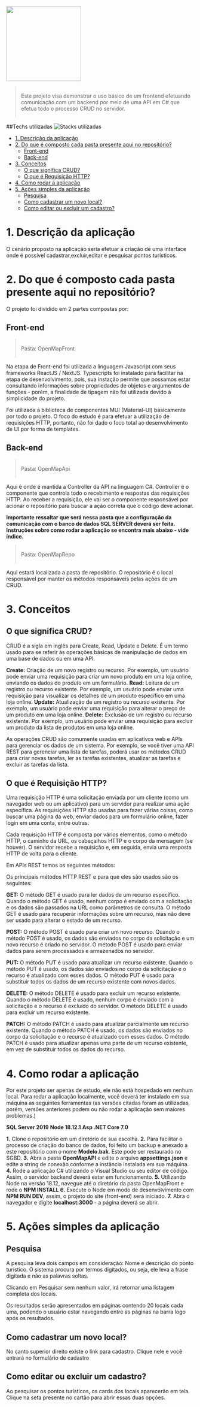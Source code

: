 
<img src='./FrontEnd/public/images/logoxl.png' width="200"/>

><br>
>Este projeto visa demonstrar o uso básico de um frontend efetuando comunicação com um backend por meio de uma API em C# que efetua todo o processo CRUD no servidor. 
><br><br>
>


##Techs utilizadas
![Stacks utilizadas](./FrontEnd/public/images/Stacks%20Display.png)

   
- [1. Descrição da aplicação](#1-descrição-da-aplicação)
- [2. Do que é composto cada pasta presente aqui no repositório?](#2-do-que-é-composto-cada-pasta-presente-aqui-no-repositório)
  - [Front-end](#front-end)
  - [Back-end](#back-end)
- [3. Conceitos](#3-conceitos)
  - [O que significa CRUD?](#o-que-significa-crud)
  - [O que é Requisição HTTP?](#o-que-é-requisição-http)
- [4. Como rodar a aplicação](#4-como-rodar-a-aplicação)
- [5. Ações simples da aplicação](#5-ações-simples-da-aplicação)
  - [Pesquisa](#pesquisa)
  - [Como cadastrar um novo local?](#como-cadastrar-um-novo-local)
  - [Como editar ou excluir um cadastro?](#como-editar-ou-excluir-um-cadastro)
  
# 1. Descrição da aplicação

O cenário proposto na aplicação seria efetuar a criação de uma interface onde é possível cadastrar,excluir,editar e pesquisar pontos turísticos. 

# 2. Do que é composto cada pasta presente aqui no repositório?

O projeto foi dividido em 2 partes compostas por: 

## Front-end 

></br>
>Pasta: OpenMapFront
></br></br>

Na etapa de Front-end foi utilizada a linguagem Javascript com seus frameworks ReactJS / NextJS. Typescripts foi instalado para facilitar na etapa de desenvolvimento, pois, sua instação permite que possamos estar consultando informações sobre propriedades de objetos e argumentos de funções - porém, a finalidade de tipagem não foi utilizada devido à simplicidade do projeto. 

Foi utilizada a biblioteca de componentes MUI (Material-UI) basicamente por todo o projeto. O foco do estudo é para efetuar a utilização de requisições HTTP, portanto, não foi dado o foco total ao desenvolvimento de UI por forma de templates. 

## Back-end

></br>
>Pasta: OpenMapApi
></br></br>

Aqui é onde é mantida a Controller da API na linguagem C#. Controller é o componente que controla todo o recebimento e respostas das requisições HTTP. Ao receber a requisição, ele vai ser o componente responsável por acionar o repositório para buscar a ação correta que o código deve acionar. 

**Importante ressaltar que será nessa pasta que a configuração da comunicação com o banco de dados SQL SERVER deverá ser feita. Instruções sobre como rodar a aplicação se encontra mais abaixo - vide índice.**

></br>
>Pasta: OpenMapRepo
></br></br>

Aqui estará localizada a pasta de repositório. O repositório é o local responsável por manter os métodos responsáveis pelas ações de um CRUD. 

# 3. Conceitos

## O que significa CRUD? 

CRUD é a sigla em inglês para Create, Read, Update e Delete. É um termo usado para se referir às operações básicas de manipulação de dados em uma base de dados ou em uma API.

**Create:** Criação de um novo registro ou recurso. Por exemplo, um usuário pode enviar uma requisição para criar um novo produto em uma loja online, enviando os dados do produto em um formulário.
**Read:** Leitura de um registro ou recurso existente. Por exemplo, um usuário pode enviar uma requisição para visualizar os detalhes de um produto específico em uma loja online.
**Update:** Atualização de um registro ou recurso existente. Por exemplo, um usuário pode enviar uma requisição para alterar o preço de um produto em uma loja online.
**Delete:** Exclusão de um registro ou recurso existente. Por exemplo, um usuário pode enviar uma requisição para excluir um produto da lista de produtos em uma loja online.

As operações CRUD são comumente usadas em aplicativos web e APIs para gerenciar os dados de um sistema. Por exemplo, se você tiver uma API REST para gerenciar uma lista de tarefas, poderá usar os métodos CRUD para criar novas tarefas, ler as tarefas existentes, atualizar as tarefas e excluir as tarefas da lista.

## O que é Requisição HTTP?

Uma requisição HTTP é uma solicitação enviada por um cliente (como um navegador web ou um aplicativo) para um servidor para realizar uma ação específica. As requisições HTTP são usadas para fazer várias coisas, como buscar uma página da web, enviar dados para um formulário online, fazer login em uma conta, entre outras.

Cada requisição HTTP é composta por vários elementos, como o método HTTP, o caminho da URL, os cabeçalhos HTTP e o corpo da mensagem (se houver). O servidor recebe a requisição e, em seguida, envia uma resposta HTTP de volta para o cliente.

Em APIs REST temos os seguintes métodos: 

Os principais métodos HTTP REST e para que eles são usados são os seguintes:

**GET:** O método GET é usado para ler dados de um recurso específico. Quando o método GET é usado, nenhum corpo é enviado com a solicitação e os dados são passados na URL como parâmetros de consulta. O método GET é usado para recuperar informações sobre um recurso, mas não deve ser usado para alterar o estado de um recurso.

**POST:** O método POST é usado para criar um novo recurso. Quando o método POST é usado, os dados são enviados no corpo da solicitação e um novo recurso é criado no servidor. O método POST é usado para enviar dados para serem processados e armazenados no servidor.

**PUT:** O método PUT é usado para atualizar um recurso existente. Quando o método PUT é usado, os dados são enviados no corpo da solicitação e o recurso é atualizado com esses dados. O método PUT é usado para substituir todos os dados de um recurso existente com novos dados.

**DELETE:** O método DELETE é usado para excluir um recurso existente. Quando o método DELETE é usado, nenhum corpo é enviado com a solicitação e o recurso é excluído do servidor. O método DELETE é usado para excluir um recurso existente.

**PATCH:** O método PATCH é usado para atualizar parcialmente um recurso existente. Quando o método PATCH é usado, os dados são enviados no corpo da solicitação e o recurso é atualizado com esses dados. O método PATCH é usado para atualizar apenas uma parte de um recurso existente, em vez de substituir todos os dados do recurso.


# 4. Como rodar a aplicação

Por este projeto ser apenas de estudo, ele não está hospedado em nenhum local. Para rodar a aplicação localmente, você deverá ter instalado em sua máquina as seguintes ferramentas (as versões citadas foram as utilizadas, porém, versões anteriores podem ou não rodar a aplicação sem maiores problemas.)

**SQL Server 2019**
**Node 18.12.1**
**Asp .NET Core 7.0**

**1.** Clone o repositório em um diretório de sua escolha. 
**2.** Para facilitar o processo de criação do banco de dados, foi feito um backup e anexado a este repositório com o nome **Modelo.bak**. Este pode ser restaurado no SGBD. 
**3.** Abra a pasta **OpenMapAPI** e edite o arquivo **appsettings.json** e edite a string de conexão conforme a instância instalada em sua máquina. 
**4.** Rode a aplicação C# utilizando o Visual Studio ou seu editor de código. Assim, o servidor backend deverá estar em funcionamento.
**5.** Utilizando Node na versão 18.12, navegue até o diretório da pasta OpenMapFront e rode o **NPM INSTALL**
**6.** Execute o Node em modo de desenvolvimento com **NPM RUN DEV**, assim, o projeto do site (front-end) será iniciado. 
**7.** Abra o navegador e digite **localhost:3000** - a página deverá se abrir. 


# 5. Ações simples da aplicação

## Pesquisa

A pesquisa leva dois campos em consideração: Nome e descrição do ponto turístico. O sistema procura por termos digitados, ou seja, ele leva a frase digitada e não as palavras soltas. 

Clicando em Pesquisar sem nenhum valor, irá retornar uma listagem completa dos locais. 

Os resultados serão apresentados em páginas contendo 20 locais cada uma, podendo o usuário estar navegando entre as páginas na barra logo após os resultados. 

## Como cadastrar um novo local? 

No canto superior direito existe o link para cadastro. Clique nele e você entrará no formulário de cadastro

## Como editar ou excluir um cadastro? 

Ao pesquisar os pontos turísticos, os cards dos locais aparecerão em tela. Clique na seta presente no cartão para abrir essas duas opções. 
